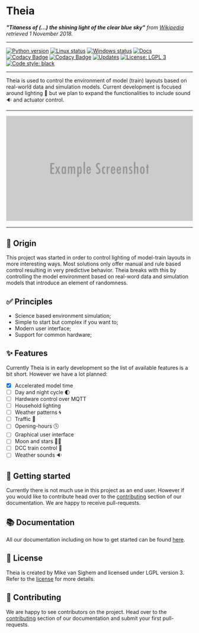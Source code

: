 # Theia

***"Titaness of (...) the shining light of the clear blue sky"**
from [Wikipedia](https://en.wikipedia.org/wiki/Theia) retrieved 1 November 2018.*

---

[![Python version](https://img.shields.io/badge/python-3.6%20%7C%203.7-blue.svg)](https://www.python.org/downloads/)
[![Linux status](https://img.shields.io/travis/com/mikevansighem/theia/master.svg?label=linux)](https://travis-ci.com/mikevansighem/theia)
[![Windows status](https://img.shields.io/appveyor/ci/mikevansighem/theia/master.svg?label=windows)](https://ci.appveyor.com/project/mikevansighem/theia/branch/master)
[![Docs](https://img.shields.io/website-up-down-green-red/http/shields.io.svg?label=docs)](https://mikevansighem.github.io/theia/)
[![Codacy Badge](https://img.shields.io/codacy/grade/bb3d838b073c489b89232463f0c2cf66.svg)](https://www.codacy.com/app/mikevansighem/theia?utm_source=github.com&amp;utm_medium=referral&amp;utm_content=mikevansighem/theia&amp;utm_campaign=Badge_Grade)
[![Codacy Badge](https://img.shields.io/codacy/coverage/bb3d838b073c489b89232463f0c2cf66.svg)](https://www.codacy.com/app/mikevansighem/theia?utm_source=github.com&utm_medium=referral&utm_content=mikevansighem/theia&utm_campaign=Badge_Coverage)
[![Updates](https://pyup.io/repos/github/mikevansighem/theia/shield.svg)](https://pyup.io/repos/github/mikevansighem/theia/)
[![License: LGPL 3](https://img.shields.io/badge/license-LGPL%203-blue.svg)](LICENSE.md)
[![Code style: black](https://img.shields.io/badge/code%20style-black-000000.svg)](https://github.com/ambv/black)

---

Theia is used to control the environment of model (train) layouts based
on real-world data and simulation models. Current development is focused
around lighting 🌄 but we plan to expand the functionalities to include
sound 🔉 and actuator control.

---

![](docs/images/header.png)

---

## 🌱 Origin

This project was started in order to control lighting of model-train
layouts in more interesting ways. Most solutions only offer manual
and rule based control resulting in very predictive behavior. Theia
breaks with this by controlling the model environment based on real-word
data and simulation models that introduce an element of randomness.

## ✅ Principles

-   Science based environment simulation;
-   Simple to start but complex if you want to;
-   Modern user interface;
-   Support for common hardware;

## ✨ Features

Currently Theia is in early development so the list of available features
is a bit short. However we have a lot planned:

-   [x] Accelerated model time
-   [ ] Day and night cycle 🌓
-   [ ] Hardware control over MQTT
-   [ ] Household lighting
-   [ ] Weather patterns 🌀
-   [ ] Traffic 🚗
-   [ ] Opening-hours 🕓
-   [ ] Graphical user interface
-   [ ] Moon and stars 🌛✨
-   [ ] DCC train control 🚂
-   [ ] Weather sounds 🔉

## 🤔 Getting started

Currently there is not much use in this project as an end user. However
if you would like to contribute head over to the
[contributing](https://mikevansighem.github.io/theia/contibuting) section
of our documentation. We are happy to receive pull-requests.

## 📚 Documentation

All our documentation including on how to get started can be found
[here](https://mikevansighem.github.io/theia).

## 📃 License

Theia is created by Mike van Sighem and licensed under LGPL version 3.
Refer to the
[license](https://github.com/mikevansighem/theia/blob/master/docs/LICENSE.md)
for more details.

## 💛 Contributing 

We are happy to see contributors on the project. Head over to the
[contributing](https://mikevansighem.github.io/theia/contibuting) section
of our documentation and submit your first pull-requests.
